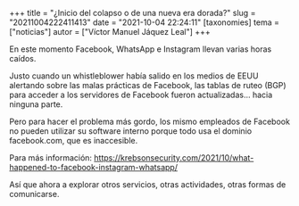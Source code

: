 +++
title = "¿Inicio del colapso o de una nueva era dorada?"
slug = "20211004222411413"
date = "2021-10-04 22:24:11"
[taxonomies]
tema = ["noticias"]
autor = ["Víctor Manuel Jáquez Leal"]
+++

En este momento Facebook, WhatsApp e Instagram llevan varias horas
caídos.

Justo cuando un whistleblower había salido en los medios de EEUU
alertando sobre las malas prácticas de Facebook, las tablas de ruteo
(BGP) para acceder a los servidores de Facebook fueron actualizadas…
hacia ninguna parte.

Pero para hacer el problema más gordo, los mismo empleados de Facebook
no pueden utilizar su software interno porque todo usa el dominio
facebook.com, que es inaccesible.

Para más información:
https://krebsonsecurity.com/2021/10/what-happened-to-facebook-instagram-whatsapp/

Así que ahora a explorar otros servicios, otras actividades, otras
formas de comunicarse.

